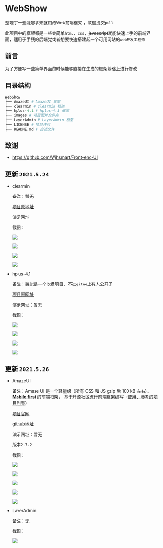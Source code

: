 # WebShow
整理了一些能够拿来就用的Web前端框架 ，欢迎提交`pull`

此项目中的框架都是一些会简单`html`，`css`，~~javascript~~就能快速上手的前端界面，适用于手残的后端党或者想要快速搭建起一个可用网站的`web开发工程师`

## 前言

为了方便写一些简单界面的时候能够直接在生成的框架基础上进行修改

## 目录结构

```python
WebShow
├── AmazeUI # AmazeUI 框架
├── clearmin # clearmin 框架
├── hplus-4.1 # hplus-4.1 框架
├── images # 项目图片文件夹
├── LayerAdmin # LayerAdmin 框架
├── LICENSE # 项目许可
├── README.md # 自述文件
```

## 致谢

+ https://github.com/Wjhsmart/Front-end-UI

## 更新 `2021.5.24`

+ clearmin

  备注：暂无

  [项目原地址](https://github.com/paomedia/clearmin)

  [演示网址](http://cm.paomedia.com/)

  截图：

  ![](https://github.com/Cl0udG0d/WebShow/blob/main/images/clearmin_1.png)

  ![](https://github.com/Cl0udG0d/WebShow/blob/main/images/clearmin_2.png)

  ![](https://github.com/Cl0udG0d/WebShow/blob/main/images/clearmin_3.png)

  ![](https://github.com/Cl0udG0d/WebShow/blob/main/images/clearmin_4.png)

+ hplus-4.1

  备注：貌似是一个收费项目，不过`gitee`上有人公开了

  [项目原网址](https://gitee.com/luanshijiaren/hplus-4.1)

  演示网址：暂无

  截图：
  
  ![](https://github.com/Cl0udG0d/WebShow/blob/main/images/hplus_1.png)
  
  ![](https://github.com/Cl0udG0d/WebShow/blob/main/images/hplus_2.png)
  
  ![](https://github.com/Cl0udG0d/WebShow/blob/main/images/hplus_3.png)
  
  ![](https://github.com/Cl0udG0d/WebShow/blob/main/images/hplus_4.png)

## 更新 `2021.5.26`

+ AmazeUI

  备注：Amaze UI 是一个轻量级（所有 CSS 和 JS gzip 后 100 kB 左右）、 [**Mobile first**](http://cbrac.co/113eY5h) 的前端框架， 基于开源社区流行前端框架编写（[使用、参考的项目列表](https://github.com/amazeui/amazeui#参考使用的项目)）

  [项目官网](https://amazeui.shopxo.net/)

  [github地址](https://github.com/amazeui/amazeui)

  演示网址：暂无

  版本`2.7.2`

  截图：

  ![](https://github.com/Cl0udG0d/WebShow/blob/main/images/AmazeUI_1.png)

  ![](https://github.com/Cl0udG0d/WebShow/blob/main/images/AmazeUI_2.png)

  ![](https://github.com/Cl0udG0d/WebShow/blob/main/images/AmazeUI_3.png)

  ![](https://github.com/Cl0udG0d/WebShow/blob/main/images/AmazeUI_4.png)

  ![](https://github.com/Cl0udG0d/WebShow/blob/main/images/AmazeUI_5.png)

+ LayerAdmin

  备注：无

  截图：

  ![](https://github.com/Cl0udG0d/WebShow/blob/main/images/LayerAdmin_1.png)



